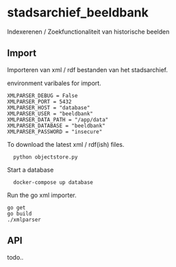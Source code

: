 # stadsarchief_beeldbank
Indexerenen / Zoekfunctionaliteit van historische beelden


Import
------

Importeren van xml / rdf bestanden van het stadsarchief.

environment varibales for import.

    XMLPARSER_DEBUG = False
    XMLPARSER_PORT = 5432
    XMLPARSER_HOST = "database"
    XMLPARSER_USER = "beeldbank"
    XMLPARSER_DATA_PATH = "/app/data"
    XMLPARSER_DATABASE = "beeldbank"
    XMLPARSER_PASSWORD = "insecure"
    
    
    

To download the latest xml / rdf(ish) files.

      python objectstore.py

Start a database

      docker-compose up database

Run the go xml importer.

    go get
    go build
    ./xmlparser


API
---

todo..

